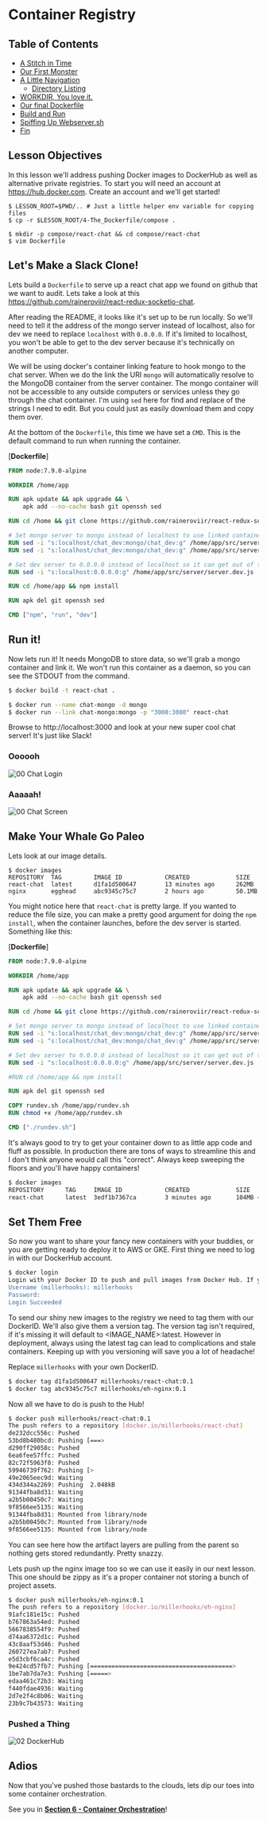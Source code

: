 __Container Registry__
======================

__Table of Contents__
---------------------

* [A Stitch in Time](#a-stitch-in-time)
* [Our First Monster](#our-first-monster)
* [A Little Navigation](#a-little-navigation)
  * [Directory Listing](#directory-listing)
* [WORKDIR, You love it.](#workdir-you-love-it)
* [Our final Dockerfile](#our-final-dockerfile)
* [Build and Run](#build-and-run)
* [Spiffing Up Webserver.sh](#spiffing-up-webserversh)
* [Fin](#fin)

## Lesson Objectives
In this lesson we'll address pushing Docker images to DockerHub as well as alternative private registries. To start you
will need an account at https://hub.docker.com. Create an account and we'll get started!

```
$ LESSON_ROOT=$PWD/.. # Just a little helper env variable for copying files
$ cp -r $LESSON_ROOT/4-The_Dockerfile/compose .

$ mkdir -p compose/react-chat && cd compose/react-chat
$ vim Dockerfile
```
##  Let's Make a Slack Clone!
Lets build a `Dockerfile` to serve up a react chat app we found on github that we want to audit. Lets take a look at this
https://github.com/raineroviir/react-redux-socketio-chat.

After reading the README, it looks like it's set up to be run locally. So we'll need to tell it the address of the mongo
server instead of localhost, also for dev we need to replace `localhost` with `0.0.0.0`. If it's limited to localhost,
you won't be able to get to the dev server because it's technically on another computer.

We will be using docker's container linking feature to hook mongo to the chat server. When we do the link the URI
`mongo` will automatically resolve to the MongoDB container from the server container. The mongo container will not be
accessible to any outside computers or services unless they go through the chat container. I'm using `sed` here for
find and replace of the strings I need to edit. But you could just as easily download them and copy them over.

At the bottom of the `Dockerfile`, this time we have set a `CMD`. This is the default command to run when running the
container.

[**Dockerfile**]
```Dockerfile
FROM node:7.9.0-alpine

WORKDIR /home/app

RUN apk update && apk upgrade && \
    apk add --no-cache bash git openssh sed

RUN cd /home && git clone https://github.com/raineroviir/react-redux-socketio-chat.git app

# Set mongo server to mongo instead of localhost to use linked container.
RUN sed -i "s:localhost/chat_dev:mongo/chat_dev:g" /home/app/src/server/server.dev.js
RUN sed -i "s:localhost/chat_dev:mongo/chat_dev:g" /home/app/src/server/server.prod.js

# Set dev server to 0.0.0.0 instead of localhost so it can get out of the container.
RUN sed -i "s:localhost:0.0.0.0:g" /home/app/src/server/server.dev.js

RUN cd /home/app && npm install

RUN apk del git openssh sed

CMD ["npm", "run", "dev"]
```

##  Run it!
Now lets run it! It needs MongoDB to store data, so we'll grab a mongo container and link it. We won't run this
container as a daemon, so you can see the STDOUT from the command.

```bash
$ docker build -t react-chat .

$ docker run --name chat-mongo -d mongo
$ docker run --link chat-mongo:mongo -p "3000:3000" react-chat
```
Browse to http://localhost:3000 and look at your new super cool chat server! It's just like Slack!

### Oooooh
![00 Chat Login](images/00-chat-login.png "Chat Login Homepage")

### Aaaaah!
![00 Chat Screen](images/01-chat.png "Chat Screen")

## Make Your Whale Go Paleo
Lets look at our image details.

    $ docker images
    REPOSITORY  TAG         IMAGE ID            CREATED             SIZE
    react-chat  latest      d1fa1d500647        13 minutes ago      262MB
    nginx       egghead     abc9345c75c7        2 hours ago         50.1MB

You might notice here that `react-chat` is pretty large. If you wanted to reduce the file size, you can make a pretty
good argument for doing the `npm install`, when the container launches, before the dev server is started. Something like
this:

[**Dockerfile**]
```Dockerfile
FROM node:7.9.0-alpine

WORKDIR /home/app

RUN apk update && apk upgrade && \
    apk add --no-cache bash git openssh sed

RUN cd /home && git clone https://github.com/raineroviir/react-redux-socketio-chat.git app

# Set mongo server to mongo instead of localhost to use linked container.
RUN sed -i "s:localhost/chat_dev:mongo/chat_dev:g" /home/app/src/server/server.dev.js
RUN sed -i "s:localhost/chat_dev:mongo/chat_dev:g" /home/app/src/server/server.prod.js

# Set dev server to 0.0.0.0 instead of localhost so it can get out of the container.
RUN sed -i "s:localhost:0.0.0.0:g" /home/app/src/server/server.dev.js

#RUN cd /home/app && npm install

RUN apk del git openssh sed

COPY rundev.sh /home/app/rundev.sh
RUN chmod +x /home/app/rundev.sh

CMD ["./rundev.sh"]
```

It's always good to try to get your container down to as little app code and fluff as possible. In production there are
tons of ways to streamline this and I don't think anyone would call this "correct". Always keep sweeping the floors and
you'll have happy containers!

```bash
$ docker images
REPOSITORY      TAG     IMAGE ID            CREATED             SIZE
react-chat      latest  3edf1b7367ca        3 minutes ago       104MB <-- !! Nice !!
```
## Set Them Free
So now you want to share your fancy new containers with your buddies, or you are getting ready to deploy it to AWS or
GKE. First thing we need to log in with our DockerHub account.

```bash
$ docker login
Login with your Docker ID to push and pull images from Docker Hub. If you don't have a Docker ID, head over to https://hub.docker.com to create one.
Username (millerhooks): millerhooks
Password:
Login Succeeded
```

To send our shiny new images to the registry we need to tag them with our DockerID. We'll also give them a version tag.
The version tag isn't required, if it's missing it will default to <IMAGE_NAME>:latest. However in deployment, always
using the latest tag can lead to complications and stale containers. Keeping up with you versioning will save you a lot
of headache!

Replace `millerhooks` with your own DockerID.

```bash
$ docker tag d1fa1d500647 millerhooks/react-chat:0.1
$ docker tag abc9345c75c7 millerhooks/eh-nginx:0.1
```

Now all we have to do is push to the Hub!

```bash
$ docker push millerhooks/react-chat:0.1
The push refers to a repository [docker.io/millerhooks/react-chat]
de232dcc556c: Pushed
53bd8b480bcd: Pushing [===>                                               ]  9.668MB/157.9MB
d290ff29058c: Pushed
6ea6fee57ffc: Pushed
82c72f5963f8: Pushed
59946739f762: Pushing [>                                                  ]  200.7kB/19.56MB
49e2065eec9d: Waiting
434d344a2269: Pushing  2.048kB
91344fba8d31: Waiting
a2b5b00450c7: Waiting
9f8566ee5135: Waiting
91344fba8d31: Mounted from library/node
a2b5b00450c7: Mounted from library/node
9f8566ee5135: Mounted from library/node
```

You can see here how the artifact layers are pulling from the parent so nothing gets stored redundantly. Pretty snazzy.

Lets push up the nginx image too so we can use it easily in our next lesson. This one should be zippy as it's a proper
container not storing a bunch of project assets.

```bash
$ docker push millerhooks/eh-nginx:0.1
The push refers to a repository [docker.io/millerhooks/eh-nginx]
91afc181e15c: Pushed
b767863a54ed: Pushed
5667838554f9: Pushed
d74aa6372d1c: Pushed
43c8aaf53d46: Pushed
260727ea7ab7: Pushed
e5d3cbf6ca4c: Pushed
9e424cd57fb7: Pushing [========================================>          ]  4.966MB/6.065MB
1be7ab7da7e3: Pushing [=====>                                             ]  2.941MB/28.37MB
edaa461c72b3: Waiting
f440fdae4936: Waiting
2d7e2f4c8b06: Waiting
23b9c7b43573: Waiting
```

### Pushed a Thing
![02 DockerHub](images/02-DockerHub.png "DockerHub")

## Adios
Now that you've pushed those bastards to the clouds, lets dip our toes into some container orchestration.

See you in **[Section 6 - Container Orchestration](../6-Container_Orchestration)**!